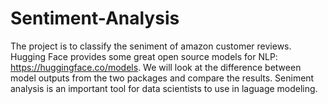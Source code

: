# Sentiment-Analysis

The project is to classify the seniment of amazon customer reviews. Hugging Face provides some great open source models for NLP: https://huggingface.co/models. We will look at the difference between model outputs from the two packages and compare the results. Seniment analysis is an important tool for data scientists to use in laguage modeling.
